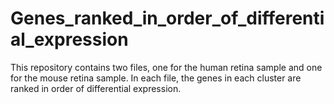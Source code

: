 # Genes_ranked_in_order_of_differential_expression

This repository contains two files, one for the human retina sample and one for the mouse retina sample. In each file, the genes in each cluster are ranked in order of differential expression. 
